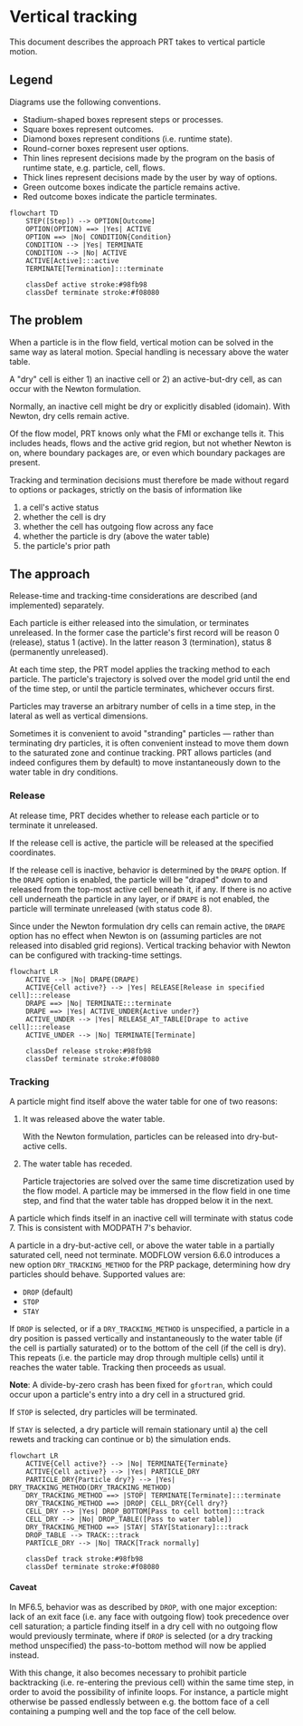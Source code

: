 # Vertical tracking

This document describes the approach PRT takes to vertical particle motion.

## Legend

Diagrams use the following conventions.

* Stadium-shaped boxes represent steps or processes.
* Square boxes represent outcomes.
* Diamond boxes represent conditions (i.e. runtime state).
* Round-corner boxes represent user options.
* Thin lines represent decisions made by the program on the basis of runtime state, e.g. particle, cell, flows.
* Thick lines represent decisions made by the user by way of options.
* Green outcome boxes indicate the particle remains active.
* Red outcome boxes indicate the particle terminates.

```mermaid
flowchart TD
    STEP([Step]) --> OPTION[Outcome]
    OPTION(OPTION) ==> |Yes| ACTIVE
    OPTION ==> |No| CONDITION{Condition}
    CONDITION --> |Yes| TERMINATE
    CONDITION --> |No| ACTIVE
    ACTIVE[Active]:::active
    TERMINATE[Termination]:::terminate

    classDef active stroke:#98fb98
    classDef terminate stroke:#f08080
```

## The problem

When a particle is in the flow field, vertical motion can be solved in the same way as lateral motion. Special handling is necessary above the water table.

A "dry" cell is either 1) an inactive cell or 2) an active-but-dry cell, as can occur with the Newton formulation.

Normally, an inactive cell might be dry or explicitly disabled (idomain).  With Newton, dry cells remain active.

Of the flow model, PRT knows only what the FMI or exchange tells it. This includes heads, flows and the active grid region, but not whether Newton is on, where boundary packages are, or even which boundary packages are present.

Tracking and termination decisions must therefore be made without regard to options or packages, strictly on the basis of information like

1) a cell's active status
2) whether the cell is dry
3) whether the cell has outgoing flow across any face
4) whether the particle is dry (above the water table)
5) the particle's prior path

## The approach

Release-time and tracking-time considerations are described (and implemented) separately.

Each particle is either released into the simulation, or terminates unreleased. In the former case the particle's first record will be reason 0 (release), status 1 (active). In the latter reason 3 (termination), status 8 (permanently unreleased).

At each time step, the PRT model applies the tracking method to each particle. The particle's trajectory is solved over the model grid until the end of the time step, or until the particle terminates, whichever occurs first.

Particles may traverse an arbitrary number of cells in a time step, in the lateral as well as vertical dimensions.

Sometimes it is convenient to avoid "stranding" particles &mdash; rather than terminating dry particles, it is often convenient instead to move them down to the saturated zone and continue tracking. PRT allows particles (and indeed configures them by default) to move instantaneously down to the water table in dry conditions.

### Release

At release time, PRT decides whether to release each particle or to terminate it unreleased.

If the release cell is active, the particle will be released at the specified coordinates.

If the release cell is inactive, behavior is determined by the `DRAPE` option. If the `DRAPE` option is enabled, the particle will be "draped" down to and released from the top-most active cell beneath it, if any. If there is no active cell underneath the particle in any layer, or if `DRAPE` is not enabled, the particle will terminate unreleased (with status code 8).

Since under the Newton formulation dry cells can remain active, the `DRAPE` option has no effect when Newton is on (assuming particles are not released into disabled grid regions). Vertical tracking behavior with Newton can be configured with tracking-time settings.

```mermaid
flowchart LR
    ACTIVE --> |No| DRAPE(DRAPE)
    ACTIVE{Cell active?} --> |Yes| RELEASE[Release in specified cell]:::release
    DRAPE ==> |No| TERMINATE:::terminate
    DRAPE ==> |Yes| ACTIVE_UNDER{Active under?}
    ACTIVE_UNDER --> |Yes| RELEASE_AT_TABLE[Drape to active cell]:::release
    ACTIVE_UNDER --> |No| TERMINATE[Terminate]

    classDef release stroke:#98fb98
    classDef terminate stroke:#f08080
```

### Tracking

A particle might find itself above the water table for one of two reasons:

1. It was released above the water table.

    With the Newton formulation, particles can be released into dry-but-active cells.

2. The water table has receded.

    Particle trajectories are solved over the same time discretization used by the flow model. A particle may be immersed in the flow field in one time step, and find that the water table has dropped below it in the next.

A particle which finds itself in an inactive cell will terminate with status code 7. This is consistent with MODPATH 7's behavior.

A particle in a dry-but-active cell, or above the water table in a partially saturated cell, need not terminate. MODFLOW version 6.6.0 introduces a new option `DRY_TRACKING_METHOD` for the PRP package, determining how dry particles should behave. Supported values are:

- `DROP` (default)
- `STOP`
- `STAY`

If `DROP` is selected, or if a `DRY_TRACKING_METHOD` is unspecified, a particle in a dry position is passed vertically and instantaneously to the water table (if the cell is partially saturated) or to the bottom of the cell (if the cell is dry). This repeats (i.e. the particle may drop through multiple cells) until it reaches the water table. Tracking then proceeds as usual.

**Note**: A divide-by-zero crash has been fixed for `gfortran`, which could occur upon a particle's entry into a dry cell in a structured grid.

If `STOP` is selected, dry particles will be terminated.

If `STAY` is selected, a dry particle will remain stationary until a) the cell rewets and tracking can continue or b) the simulation ends.

```mermaid
flowchart LR
    ACTIVE{Cell active?} --> |No| TERMINATE{Terminate}
    ACTIVE{Cell active?} --> |Yes| PARTICLE_DRY
    PARTICLE_DRY{Particle dry?} --> |Yes| DRY_TRACKING_METHOD(DRY_TRACKING_METHOD)
    DRY_TRACKING_METHOD ==> |STOP| TERMINATE[Terminate]:::terminate
    DRY_TRACKING_METHOD ==> |DROP| CELL_DRY{Cell dry?}
    CELL_DRY --> |Yes| DROP_BOTTOM[Pass to cell bottom]:::track
    CELL_DRY --> |No| DROP_TABLE([Pass to water table])
    DRY_TRACKING_METHOD ==> |STAY| STAY[Stationary]:::track
    DROP_TABLE --> TRACK:::track
    PARTICLE_DRY --> |No| TRACK[Track normally]

    classDef track stroke:#98fb98
    classDef terminate stroke:#f08080
```

#### Caveat

In MF6.5, behavior was as described by `DROP`, with one major exception: lack of an exit face (i.e. any face with outgoing flow) took precedence over cell saturation; a particle finding itself in a dry cell with no outgoing flow would previously terminate, where if `DROP` is selected (or a dry tracking method unspecified) the pass-to-bottom method will now be applied instead.

With this change, it also becomes necessary to prohibit particle backtracking (i.e. re-entering the previous cell) within the same time step, in order to avoid the possibility of infinite loops. For instance, a particle might otherwise be passed endlessly between e.g. the bottom face of a cell containing a pumping well and the top face of the cell below. 